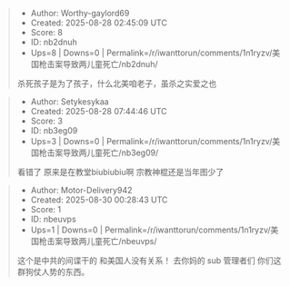 > - Author: Worthy-gaylord69
> - Created: 2025-08-28 02:45:09 UTC
> - Score: 8
> - ID: nb2dnuh
> - Ups=8 | Downs=0 | Permalink=/r/iwanttorun/comments/1n1ryzv/美国枪击案导致两儿童死亡/nb2dnuh/
>
> 杀死孩子是为了孩子，什么北美咱老子，虽杀之实爱之也

> - Author: Setykesykaa
> - Created: 2025-08-28 07:44:46 UTC
> - Score: 3
> - ID: nb3eg09
> - Ups=3 | Downs=0 | Permalink=/r/iwanttorun/comments/1n1ryzv/美国枪击案导致两儿童死亡/nb3eg09/
>
> 看错了 原来是在教堂biubiubiu啊 宗教神棍还是当年图少了

> - Author: Motor-Delivery942
> - Created: 2025-08-30 00:28:43 UTC
> - Score: 1
> - ID: nbeuvps
> - Ups=1 | Downs=0 | Permalink=/r/iwanttorun/comments/1n1ryzv/美国枪击案导致两儿童死亡/nbeuvps/
>
> 这个是中共的间谍干的 和美国人没有关系！ 去你妈的 sub 管理者们 你们这群狗仗人势的东西。
